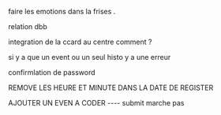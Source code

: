 faire les emotions dans la frises .

relation dbb

integration de la ccard au centre comment ?

si y a que un event ou un seul histo y a une erreur

confirmlation de password




REMOVE LES HEURE ET MINUTE DANS LA DATE DE REGISTER

AJOUTER UN EVEN A CODER  ---- submit marche pas 
